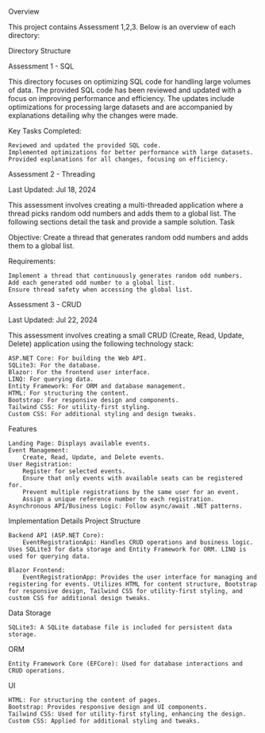 Overview

This project contains Assessment 1,2,3. Below is an overview of each directory:

Directory Structure

Assessment 1 - SQL

This directory focuses on optimizing SQL code for handling large volumes of data. The provided SQL code has been reviewed and updated with a focus on improving performance and efficiency. The updates include optimizations for processing large datasets and are accompanied by explanations detailing why the changes were made.

Key Tasks Completed:

    Reviewed and updated the provided SQL code.
    Implemented optimizations for better performance with large datasets.
    Provided explanations for all changes, focusing on efficiency.

Assessment 2 - Threading

Last Updated: Jul 18, 2024

This assessment involves creating a multi-threaded application where a thread picks random odd numbers and adds them to a global list. The following sections detail the task and provide a sample solution.
Task

Objective: Create a thread that generates random odd numbers and adds them to a global list.

Requirements:

    Implement a thread that continuously generates random odd numbers.
    Add each generated odd number to a global list.
    Ensure thread safety when accessing the global list.


Assessment 3 - CRUD

Last Updated: Jul 22, 2024

This assessment involves creating a small CRUD (Create, Read, Update, Delete) application using the following technology stack:

    ASP.NET Core: For building the Web API.
    SQLite3: For the database.
    Blazor: For the frontend user interface.
    LINQ: For querying data.
    Entity Framework: For ORM and database management.
    HTML: For structuring the content.
    Bootstrap: For responsive design and components.
    Tailwind CSS: For utility-first styling.
    Custom CSS: For additional styling and design tweaks.

Features

    Landing Page: Displays available events.
    Event Management:
        Create, Read, Update, and Delete events.
    User Registration:
        Register for selected events.
        Ensure that only events with available seats can be registered for.
        Prevent multiple registrations by the same user for an event.
        Assign a unique reference number to each registration.
    Asynchronous API/Business Logic: Follow async/await .NET patterns.

Implementation Details
Project Structure

    Backend API (ASP.NET Core):
        EventRegistrationApi: Handles CRUD operations and business logic. Uses SQLite3 for data storage and Entity Framework for ORM. LINQ is used for querying data.

    Blazor Frontend:
        EventRegistrationApp: Provides the user interface for managing and registering for events. Utilizes HTML for content structure, Bootstrap for responsive design, Tailwind CSS for utility-first styling, and custom CSS for additional design tweaks.

Data Storage

    SQLite3: A SQLite database file is included for persistent data storage.

ORM

    Entity Framework Core (EFCore): Used for database interactions and CRUD operations.

UI

    HTML: For structuring the content of pages.
    Bootstrap: Provides responsive design and UI components.
    Tailwind CSS: Used for utility-first styling, enhancing the design.
    Custom CSS: Applied for additional styling and tweaks.
